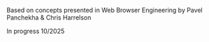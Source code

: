  Based on concepts presented in Web Browser Engineering by Pavel Panchekha & Chris Harrelson
 
 In progress 10/2025
 